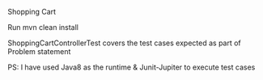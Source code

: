 Shopping Cart

Run mvn clean install

ShoppingCartControllerTest covers the test cases expected as part of Problem statement

PS: I have used Java8 as the runtime & Junit-Jupiter to execute test cases